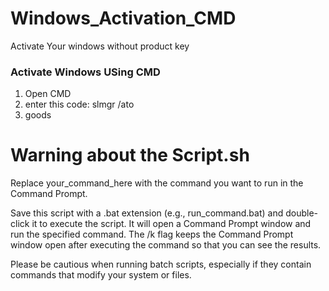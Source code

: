 # Windows_Activation_CMD
Activate Your windows without product key
### Activate Windows USing CMD #####
1. Open CMD
2. enter this code: slmgr /ato
3. goods

# Warning about the Script.sh
Replace your_command_here with the command you want to run in the Command Prompt.

Save this script with a .bat extension (e.g., run_command.bat) and double-click it to execute the script. It will open a Command Prompt window and run the specified command. The /k flag keeps the Command Prompt window open after executing the command so that you can see the results.

Please be cautious when running batch scripts, especially if they contain commands that modify your system or files.